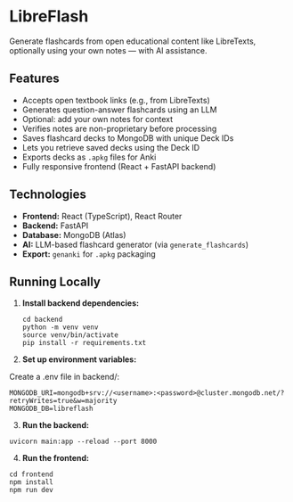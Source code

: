 # LibreFlash

Generate flashcards from open educational content like LibreTexts, optionally using your own notes — with AI assistance.

## Features

- Accepts open textbook links (e.g., from LibreTexts)
- Generates question-answer flashcards using an LLM
- Optional: add your own notes for context
- Verifies notes are non-proprietary before processing
- Saves flashcard decks to MongoDB with unique Deck IDs
- Lets you retrieve saved decks using the Deck ID
- Exports decks as `.apkg` files for Anki
- Fully responsive frontend (React + FastAPI backend)

## Technologies

- **Frontend:** React (TypeScript), React Router
- **Backend:** FastAPI
- **Database:** MongoDB (Atlas)
- **AI:** LLM-based flashcard generator (via `generate_flashcards`)
- **Export:** `genanki` for `.apkg` packaging

## Running Locally

1. **Install backend dependencies:**

   ```
   cd backend
   python -m venv venv
   source venv/bin/activate
   pip install -r requirements.txt
   ```

2. **Set up environment variables:**

Create a .env file in backend/:
```
MONGODB_URI=mongodb+srv://<username>:<password>@cluster.mongodb.net/?retryWrites=true&w=majority
MONGODB_DB=libreflash
```

3. **Run the backend:**

```
uvicorn main:app --reload --port 8000
```

4. **Run the frontend:**

```
cd frontend
npm install
npm run dev
```